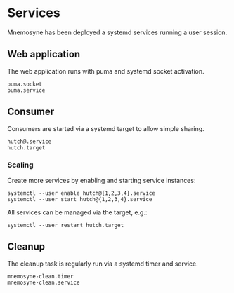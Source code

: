 # Services

Mnemosyne has been deployed a systemd services running a user session.

## Web application

The web application runs with puma and systemd socket activation.

```
puma.socket
puma.service
```

## Consumer

Consumers are started via a systemd target to allow simple sharing.

```
hutch@.service
hutch.target
```

### Scaling

Create more services by enabling and starting service instances:

```
systemctl --user enable hutch@{1,2,3,4}.service
systemctl --user start hutch@{1,2,3,4}.service
```

All services can be managed via the target, e.g.:

```
systemctl --user restart hutch.target
```

## Cleanup

The cleanup task is regularly run via a systemd timer and service.

```
mnemosyne-clean.timer
mnemosyne-clean.service
```
